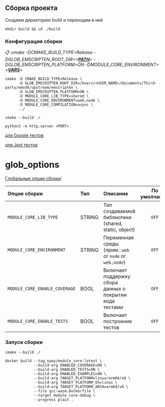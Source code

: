 ## Сборка проекта

Создаем директорию build и переходим в неё

```console
mkdir build && cd ./build
```

### Конфигурация сборки

📋 *cmake -DCMAKE_BUILD_TYPE=Release -DGLOB_EMSCRIPTEN_ROOT_DIR=<[__PATH__](#glob_options)> -DGLOB_EMSCRIPTEN_PLATFORM=ON -DMODULE_CORE_ENVIRONMENT=<[__VARS__](#glob_options)>*

```console
cmake -D CMAKE_BUILD_TYPE=Release \
      -D GLOB_EMSCRIPTEN_ROOT_DIR=/Users/<USER_NAME>/Documents/Third-party/emsdk/upstream/emscripten \
      -D GLOB_EMSCRIPTEN_PLATFORM=ON \
      -D MODULE_CORE_LIB_TYPE=shared \
      -D MODULE_CORE_ENVIRONMENT=web,node \
      -D MODULE_CORE_COMPILATION=async \
      ../

cmake --build ./

python3 -m http.server <PORT>
```

[для Google тестов](./lib/cxx/tests/README.md)

[для Jest тестов](./lib/web/tests/README.md)

# glob_options

[Глобальные опции сборки](./docs/glob-options.README.md)`

Опция сборки | Тип | Описание | По умолчанию
:---|:---|:---|:---:
`MODULE_CORE_LIB_TYPE` | STRING | Тип создаваемой библиотеки (shared, static, object) | `OFF`
`MODULE_CORE_ENVIRONMENT` | STRING | Переменная среды (прим.: `web` or `node` or `web,node`) | `OFF`
`MODULE_CORE_ENABLE_COVERAGE` | BOOL | Включает поддержку сбора данных о покрытии кода тестами | `OFF`
`MODULE_CORE_ENABLE_TESTS` | BOOL | Включает построение тестов | `OFF`

### Запуск сборки

```console
cmake --build ./
```

```console
docker build --tag sway/module_core:latest \
             --build-arg ENABLED_COVERAGE=ON \
             --build-arg ENABLED_TESTS=ON \
             --build-arg ENABLED_EXAMPLES=ON \
             --build-arg TARGET_PLATFORM=linux/arm64/v8 \
             --build-arg TARGET_PLATFORM_OS=linux \
             --build-arg TARGET_PLATFORM_ARCH=arm64/v8 \
             --file gcc-wasm.Dockerfile \
             --target module_core-debug \
             --progress plain .
```
